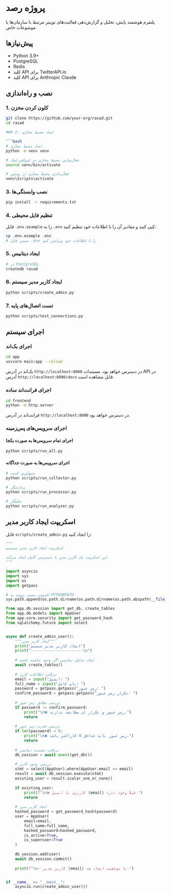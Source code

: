 # پروژه رصد

پلتفرم هوشمند پایش، تحلیل و گزارش‌دهی فعالیت‌های توییتر مرتبط با سازمان‌ها یا موضوعات خاص.

## پیش‌نیازها

- Python 3.9+
- PostgreSQL
- Redis
- کلید API برای TwitterAPI.io
- کلید API برای Anthropic Claude

## نصب و راه‌اندازی

### 1. کلون کردن مخزن

```bash
git clone https://github.com/your-org/rasad.git
cd rasad

### 2. ایجاد محیط مجازی

```bash
# ایجاد محیط مجازی
python -m venv venv

# فعال‌سازی محیط مجازی در لینوکس/مک
source venv/bin/activate

# فعال‌سازی محیط مجازی در ویندوز
venv\Scripts\activate
```

### 3. نصب وابستگی‌ها

```bash
pip install -r requirements.txt
```

### 4. تنظیم فایل محیطی

فایل `.env.example` را به `.env` کپی کنید و مقادیر آن را با اطلاعات خود تنظیم کنید:

```bash
cp .env.example .env
# سپس فایل .env را با اطلاعات خود ویرایش کنید
```

### 5. ایجاد دیتابیس

```bash
# در PostgreSQL
createdb rasad
```

### 6. ایجاد کاربر مدیر سیستم

```bash
python scripts/create_admin.py
```

### 7. تست اتصال‌های پایه

```bash
python scripts/test_connections.py
```

## اجرای سیستم

### اجرای بک‌اند

```bash
cd app
uvicorn main:app --reload
```

بک‌اند در آدرس `http://localhost:8000` در دسترس خواهد بود. مستندات API در آدرس `http://localhost:8000/docs` قابل مشاهده است.

### اجرای فرانت‌اند ساده

```bash
cd frontend
python -m http.server
```

فرانت‌اند در آدرس `http://localhost:8000` در دسترس خواهد بود.

### اجرای سرویس‌های پس‌زمینه

#### اجرای تمام سرویس‌ها به صورت یکجا

```bash
python scripts/run_all.py
```

#### اجرای سرویس‌ها به صورت جداگانه

```bash
# جمع‌آوری کننده
python scripts/run_collector.py

# پردازشگر
python scripts/run_processor.py

# تحلیلگر
python scripts/run_analyzer.py
```

## اسکریپت ایجاد کاربر مدیر

فایل `scripts/create_admin.py` را ایجاد کنید:

```python
"""
اسکریپت ایجاد کاربر مدیر سیستم.

این اسکریپت یک کاربر مدیر با دسترسی کامل ایجاد می‌کند.
"""

import asyncio
import sys
import os
import getpass

# افزودن مسیر پروژه به PYTHONPATH
sys.path.append(os.path.dirname(os.path.dirname(os.path.abspath(__file__))))

from app.db.session import get_db, create_tables
from app.db.models import AppUser
from app.core.security import get_password_hash
from sqlalchemy.future import select


async def create_admin_user():
    """ایجاد کاربر مدیر"""
    print("ایجاد کاربر مدیر سیستم")
    print("-----------------------\n")
    
    # ایجاد جداول دیتابیس اگر وجود نداشته باشند
    await create_tables()
    
    # دریافت اطلاعات کاربر
    email = input("ایمیل: ")
    full_name = input("نام کامل: ")
    password = getpass.getpass("رمز عبور: ")
    confirm_password = getpass.getpass("تکرار رمز عبور: ")
    
    # بررسی تطابق رمز عبور
    if password != confirm_password:
        print("\n❌ رمز عبور و تکرار آن مطابقت ندارند.")
        return
    
    # بررسی قدرت رمز عبور
    if len(password) < 8:
        print("\n❌ رمز عبور باید حداقل 8 کاراکتر باشد.")
        return
    
    # دریافت نشست دیتابیس
    db_session = await anext(get_db())
    
    # بررسی وجود کاربر
    stmt = select(AppUser).where(AppUser.email == email)
    result = await db_session.execute(stmt)
    existing_user = result.scalar_one_or_none()
    
    if existing_user:
        print(f"\n❌ کاربری با ایمیل {email} قبلاً وجود دارد.")
        return
    
    # ایجاد کاربر مدیر
    hashed_password = get_password_hash(password)
    user = AppUser(
        email=email,
        full_name=full_name,
        hashed_password=hashed_password,
        is_active=True,
        is_superuser=True
    )
    
    db_session.add(user)
    await db_session.commit()
    
    print(f"\n✅ کاربر مدیر {email} با موفقیت ایجاد شد.")


if __name__ == "__main__":
    asyncio.run(create_admin_user())
```

